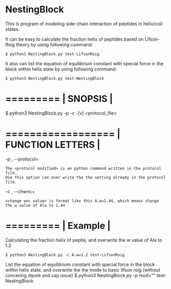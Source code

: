 # NestingBlock

This is program of modeling side-chain interaction of peptides in helix/coil states.

It can be easy to calculate the fraction helix of peptides based on Lifson-Roig theory by using following command:

	$ python3 NestingBlock.py test-LifsonRoig

It also can list the equation of equilibrium constant with special force in the block within helix state by using following command:

	$ python3 NestingBlock.py test-NestingBlock

  =========
 | SNOPSIS |
  =========

 $ python3 NestingBlock.py -p <protocol modified> -c <change wnc value> -[v] <protocol_file>

  ==================
 | FUNCTION LETTERS |
  ==================

-p <protocol modified>, --protocol=<protocol modified>

	The <protocol modified> is an python command written in the protocol file. 
	Use this option can over write the the setting already in the protocol file.

-c <change wnc value>, --chwnc=<change wnc value>

	<change wnc value> is format like this A.w=1.44, which means change the w value of Ala to 1.44

  =========
 | Example |
  =========

Calculating the fraction helix of peptie, and overwrite the w value of Ala to 1.2
 
	$ python3 NestingBlock.py -c A.w=1.2 test-LifsonRoig
 
List the equation of equilibrium constant with special force in the block within helix state,
and overwrite the the mode to basic lifson roig (without concering dipole and cap issue)
$ python3 NestingBlock.py -p mod=\"\" test-NestingBlock
